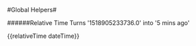 #Global Helpers#

######Relative Time
Turns '1518905233736.0' into '5 mins ago'

{{relativeTime dateTime}}
